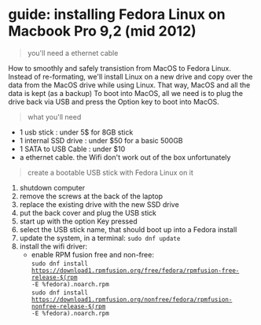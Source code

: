 # guide: installing Fedora Linux on Macbook Pro 9,2 (mid 2012)

> you'll need a ethernet cable

How to smoothly and safely transistion from MacOS to Fedora Linux.
Instead of re-formating, we'll install Linux on a new drive
and copy over the data from the MacOS drive while using Linux.
That way, MacOS and all the data is kept (as a backup)
To boot into MacOS, all we need is to plug the drive back via USB
and press the Option key to boot into MacOS.

> what you'll need
- 1 usb stick : under 5$ for 8GB stick
- 1 internal SSD drive : under $50 for a basic 500GB
- 1 SATA to USB Cable  : under $10
- a ethernet cable. the Wifi don't work out of the box unfortunately

> create a bootable USB stick with Fedora Linux on it

1) shutdown computer
2) remove the screws at the back of the laptop
3) replace the existing drive with the new SSD drive
4) put the back cover and plug the USB stick
4) start up with the option Key pressed
5) select the USB stick name, that should boot up into a Fedora install
6) update the system, in a terminal: <code>sudo dnf update</code>
7) install the wifi driver:
   - enable RPM fusion free and non-free:</br>
    <code>sudo dnf install https://download1.rpmfusion.org/free/fedora/rpmfusion-free-release-$(rpm -E %fedora).noarch.rpm</code></br>
    <code>sudo dnf install https://download1.rpmfusion.org/nonfree/fedora/rpmfusion-nonfree-release-$(rpm -E %fedora).noarch.rpm</code>







